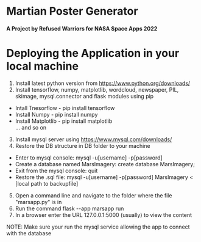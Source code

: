 # Martian Poster Generator
<h4>A Project by Refused Warriors for NASA Space Apps 2022</h4>

# Deploying the Application in your local machine
1. Install latest python version from https://www.python.org/downloads/
2. Install tensorflow, numpy, matplotlib, wordcloud, newspaper, PIL, skimage, mysql.connector and flask modules using pip<br>
<ul>
  <li>Intall Tnesorflow - pip install tensorflow</li>
  <li>Install Numpy - pip install numpy</li>
  <li>Install Matplotlib - pip install matplotlib</li>
  ... and so on
</ul>

3. Install mysql server using https://www.mysql.com/downloads/
4. Restore the DB structure in DB folder to your machine
<ul>
  <li>Enter to mysql console: mysql -u[username] -p[password]</li>
  <li>Create a database named MarsImagery: create database MarsImagery;</li>
  <li>Exit from the mysql console: quit</li>
  <li>Restore the .sql file: mysql -u[username] -p[password] MarsImagery < [local path to backupfile]</li>
</ul>

5. Open a command line and navigate to the folder where the file "marsapp.py" is in
6. Run the command flask --app marsapp run
7. In a browser enter the URL 127.0.0.1:5000 (usually) to view the content

NOTE: Make sure your run the mysql service allowing the app to connect with the database
